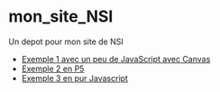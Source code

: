 # mon_site_NSI
Un depot pour mon site de NSI
- [Exemple 1 avec un peu de JavaScript avec Canvas ](../mon_site_NSI/Exemple%201%20un%20peu%20de%20JavaScript%20avec%20CanvasRenderingContext2D%20de%20Canvas%20API%20:/)
- [Exemple 2 en P5](../mon_site_NSI/Exemple%202%20avec%20P5.js%20:¶/)
- [Exemple 3 en pur Javascript](../mon_site_NSI/Exemple%203%20en%20pur%20JavaScript%20:/index.html)